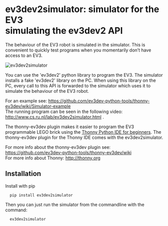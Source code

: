 # ev3dev2simulator: simulator for the EV3 <br> simulating the ev3dev2 API

The behaviour of the EV3 robot is simulated in the simulator. This is convenient to quickly test programs when you momentarily don’t have access to an EV3.

![ev3dev2simulator](https://raw.githubusercontent.com/wiki/ev3dev-python-tools/thonny-ev3dev/images/ev3dev2simulator.png "ev3dev2simulator")

You can use the 'ev3dev2' python library to program the EV3. The simulator installs a fake 'ev3dev2' library on the PC. When using this library on the PC, every call to this API is forwarded to the simulator which uses it to simulate the behaviour of the EV3 robot. 

For an example see: https://github.com/ev3dev-python-tools/thonny-ev3dev/wiki/Simulator-example<br>
The running program can be seen in the following video: http://www.cs.ru.nl/lab/ev3dev2simulator.html .


The thonny-ev3dev plugin makes it easier to program the EV3 programmable LEGO brick 
using the [Thonny Python IDE for beginners](http://thonny.org/). 
The thonny-ev3dev plugin for the Thonny IDE comes with the ev3dev2simulator.

For more info about the thonny-ev3dev plugin see: https://github.com/ev3dev-python-tools/thonny-ev3dev/wiki <br>
For more info about Thonny: http://thonny.org

## Installation

   Install with pip
   
      pip install ev3dev2simulator
     
   Then you can just run the simulator from the commandline with the command:
   
      ev3dev2simulator
